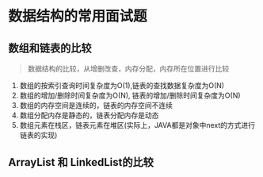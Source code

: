 # 数据结构的常用面试题
## 数组和链表的比较
> 数据结构的比较，从增删改查，内存分配，内存所在位置进行比较
1. 数组的按索引查询时间复杂度为O(1),链表的查找数据复杂度为O(N)
2. 数组的增加/删除时间复杂度为O(N), 链表的增加/删除时间复杂度为O(N)
3. 数组的内存空间是连续的，链表的内存空间不连续
4. 数组分配内存是静态的，链表分配内存是动态
5. 数组元素在栈区，链表元素在堆区(实际上，JAVA都是对象中next的方式进行链表的实现)
## ArrayList 和 LinkedList的比较
